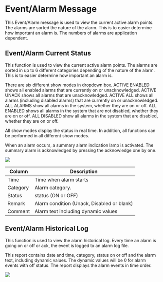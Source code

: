 # Event/Alarm Message 
This Event/Alarm message is used to view the current active alarm points. The alarms are sorted the nature of the alarm. This is to easier determine how important an alarm is. The numbers of alarms are application dependent.

## Event/Alarm Current Status 
This function is used to view the current active alarm points. The alarms are sorted in up to 6 different categories depending of the nature of the alarm. This is to easier determine how important an alarm is.

There are six different show modes in dropdown box. ACTIVE ENABLED shows all enabled alarms that are currently on or unacknowledged. ACTIVE UNACK shows all alarms that are unacknowledged. ACTIVE ALL shows all alarms (including disabled alarms) that are currently on or unacknowledged. ALL ALARMS show all alarms in the system, whether they are on or off. ALL ENABLED shows all alarms in the system that are not disabled, whether they are on or off. ALL DISABLED show all alarms in the system that are disabled, whether they are on or off.

All show modes display the status in real time. In addition, all functions can be performed in all different show modes.

When an alarm occurs, a summary alarm indication lamp is activated. The summary alarm is acknowledged by pressing the acknowledge one by one.

![](./assets/alarm-current.png)

| Column   | Description                                |
| -------- | ------------------------------------------ |
| Time     | Time when alarm starts                     |
| Category | Alarm category.                            |
| Status   | status (ON or OFF)                         |
| Remark   | Alarm condition (Unack, Disabled or blank) |
| Comment  | Alarm text including dynamic values        |

## Event/Alarm Historical Log 
This function is used to view the alarm historical log. Every time an alarm is going on or off or ack, the event is logged to an alarm log file.

This report contains date and time, category, status on or off and the alarm text, including dynamic values. The dynamic values will be 0 for alarm events with off status. The report displays the alarm events in time order.

![](./assets/alarm-historical.png)
